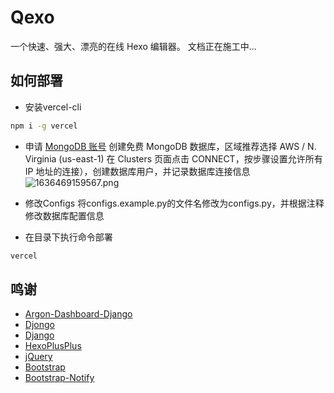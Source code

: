 # Qexo
一个快速、强大、漂亮的在线 Hexo 编辑器。 文档正在施工中...

## 如何部署
- 安装vercel-cli
```bash
npm i -g vercel
```
- 申请 [MongoDB 账号](https://www.mongodb.com/cloud/atlas/register) 创建免费 MongoDB 数据库，区域推荐选择 AWS / N. 
  Virginia (us-east-1) 在 Clusters 页面点击 CONNECT，按步骤设置允许所有 IP 地址的连接），创建数据库用户，并记录数据库连接信息
![1636469159567.png](https://bu.dusays.com/2021/11/09/6fd9e2a69e8bc.png)

- 修改Configs
  将configs.example.py的文件名修改为configs.py，并根据注释修改数据库配置信息


- 在目录下执行命令部署
```bash
vercel
```

## 鸣谢
- [Argon-Dashboard-Django](https://github.com/creativetimofficial/argon-dashboard-django)
- [Djongo](https://github.com/nesdis/djongo)
- [Django](https://github.com/django/django)
- [HexoPlusPlus](https://github.com/HexoPlusPlus/HexoPlusPlus)
- [jQuery](https://jquery.com/)
- [Bootstrap](https://getbootstrap.com/)
- [Bootstrap-Notify](https://github.com/mouse0270/bootstrap-notify)